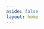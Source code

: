 ```yaml
---
aside: false
layout: home
---
```

<script setup>
  import Article from './../components/blog/Article.vue';
</script>

<Article :articles="{
  items: [{
}]
}" />
